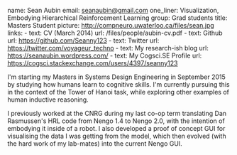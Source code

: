 name: Sean Aubin
email: seanaubin@gmail.com
one_liner: Visualization, Embodying Hierarchical Reinforcement Learning
group: Grad students
title: Masters Student
picture: http://compneuro.uwaterloo.ca/files/sean.jpg
links:
    - text: CV (March 2014)
      url: /files/people/aubin-cv.pdf
    - text: Github
      url: https://github.com/Seanny123
    - text: Twitter
      url: https://twitter.com/voyageur_techno
    - text: My research-ish blog
      url: https://seanaubin.wordpress.com/
    - text: My Cogsci.SE Profile
      url: https://cogsci.stackexchange.com/users/4397/seanny123

I'm starting my Masters in Systems Design Engineering in September 2015 by studying how humans learn to cognitive skills. I'm currently pursuing this in the context of the Tower of Hanoi task, while exploring other examples of human inductive reasoning.

I previously worked at the CNRG during my last co-op term translating Dan Rasmussen's HRL code from Nengo 1.4 to Nengo 2.0, with the intention of embodying it inside of a robot. I also developed a proof of concept GUI for visualising the data I was getting from the model, which then evolved (with the hard work of my lab-mates) into the current Nengo GUI.
